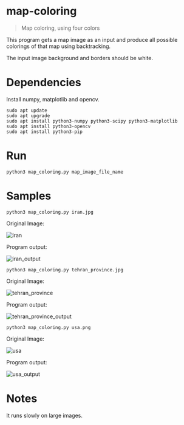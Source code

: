 # map-coloring
> Map coloring, using four colors

This program gets a map image as an input and produce all possible colorings of that map using backtracking.

The input image background and borders should be white.

# Dependencies
Install numpy, matplotlib and opencv.
```
sudo apt update
sudo apt upgrade
sudo apt install python3-numpy python3-scipy python3-matplotlib
sudo apt install python3-opencv
sudo apt install python3-pip
```

# Run
```
python3 map_coloring.py map_image_file_name
```

# Samples
```
python3 map_coloring.py iran.jpg
```
Original Image:

![iran](https://user-images.githubusercontent.com/7780269/51145922-88122000-186a-11e9-9577-b4b33f767731.jpg)

Program output:

![iran_output](https://user-images.githubusercontent.com/7780269/51145956-9eb87700-186a-11e9-9eaf-fce66e7b5b6b.gif)

```
python3 map_coloring.py tehran_province.jpg
```
Original Image:

![tehran_province](https://user-images.githubusercontent.com/7780269/51145925-88122000-186a-11e9-81a5-c3c633496866.jpg)

Program output:

![tehran_province_output](https://user-images.githubusercontent.com/7780269/51145952-9e1fe080-186a-11e9-8968-09861c3a7008.gif)

```
python3 map_coloring.py usa.png
```

Original Image:

![usa](https://user-images.githubusercontent.com/7780269/51146422-028f6f80-186c-11e9-941c-c77f332c81b4.png)


Program output:

![usa_output](https://user-images.githubusercontent.com/7780269/51145955-9e1fe080-186a-11e9-9cf2-96fc1a9198f7.gif)

# Notes
It runs slowly on large images.

